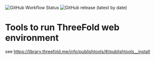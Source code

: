 ![GitHub Workflow Status](https://img.shields.io/github/workflow/status/freeflowuniverse/crystaltools/publishtools_build_release)
![GitHub release (latest by date)](https://img.shields.io/github/v/release/freeflowuniverse/crystaltools)

# Tools to run ThreeFold web environment

see https://library.threefold.me/info/publishtools/#/publishtools__install

